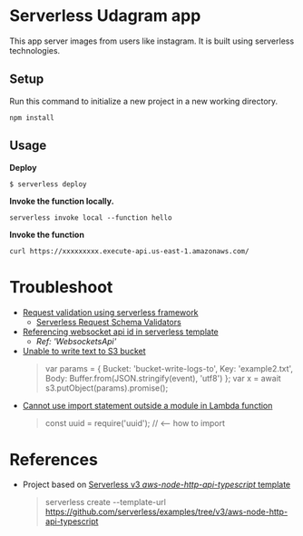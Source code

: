 # Serverless Udagram app

This app server images from users like instagram. It is built using serverless technologies.

## Setup

Run this command to initialize a new project in a new working directory.

```
npm install
```

## Usage

**Deploy**

```
$ serverless deploy
```

**Invoke the function locally.**

```
serverless invoke local --function hello
```

**Invoke the function**

```
curl https://xxxxxxxxx.execute-api.us-east-1.amazonaws.com/
```

# Troubleshoot

- [Request validation using serverless framework](https://stackoverflow.com/a/56332035)
  - [Serverless Request Schema Validators](https://www.serverless.com/framework/docs/providers/aws/events/apigateway/#request-schema-validators)
- [Referencing websocket api id in serverless template](https://repost.aws/questions/QUEO4tL0J6SvyLWeSAB2cv6g/referencing-websocket-api-id-in-serverless-template)
  - _Ref: 'WebsocketsApi'_
- [Unable to write text to S3 bucket](https://stackoverflow.com/a/58614241/6771132)
  > var params = {
        Bucket: 'bucket-write-logs-to',
        Key: 'example2.txt',
        Body: Buffer.from(JSON.stringify(event), 'utf8')
        };
  var x = await s3.putObject(params).promise();
- [Cannot use import statement outside a module in Lambda function](https://stackoverflow.com/a/61780186/6771132)
  > const uuid = require('uuid'); // <-- how to import

# References

- Project based on [Serverless v3 _aws-node-http-api-typescript_ template](https://github.com/serverless/examples/tree/v3/aws-node-http-api-typescript)
  > serverless create --template-url https://github.com/serverless/examples/tree/v3/aws-node-http-api-typescript

